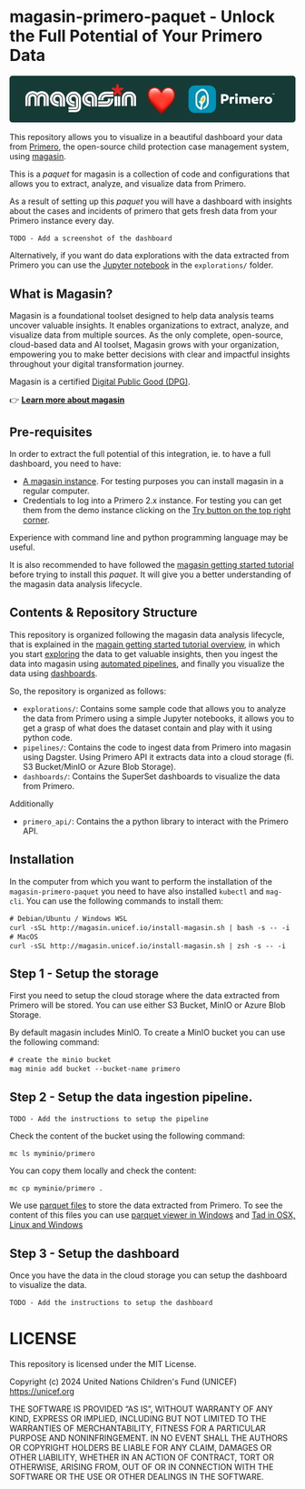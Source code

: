 # magasin-primero-paquet - Unlock the Full Potential of Your Primero Data

![/images/magasin-primero.png](./images/magasin-primero.png)

This repository allows you to visualize in a beautiful dashboard your data from [Primero](https://www.primero.org), the open-source child protection case management system, using [magasin](https://magasin.unicef.io).

This is a _paquet_ for magasin is a collection of code and configurations that allows you to extract, analyze, and visualize data from Primero.

As a result of setting up this _paquet_ you will have a dashboard with insights about the cases and incidents of primero that gets fresh data from your Primero instance every day. 

    TODO - Add a screenshot of the dashboard

Alternatively, if you want do data explorations with the data extracted from Primero you can use the [Jupyter notebook](./explorations/primero.ipynb) in the `explorations/` folder. 

## What is Magasin?

Magasin is a foundational toolset designed to help data analysis teams uncover valuable insights. It enables organizations to extract, analyze, and visualize data from multiple sources. As the only complete, open-source, cloud-based data and AI toolset, Magasin grows with your organization, empowering you to make better decisions with clear and impactful insights throughout your digital transformation journey. 

Magasin is a certified [Digital Public Good (DPG)](https://github.com/unicef/magasin/discussions/103).

👉 **[Learn more about magasin](https://magasin.unicef.io/)**

## Pre-requisites

In order to extract the full potential of this integration, ie. to have a full dashboard, you need to have:

- [A magasin instance](https://magasin.unicef.io/get-started/). For testing purposes you can install magasin in a regular computer.
- Credentials to log into a Primero 2.x instance. For testing you can get them from the demo instance clicking on the [Try button on the top right corner](https://support.primero.org/).

Experience with command line and python programming language may be useful. 

It is also recommended to have followed the [magasin getting started tutorial](https://unicef.github.io/magasin/get-started/tutorial-overview.html) before trying to install this _paquet_. It will give you a better understanding of the magasin data analysis lifecycle.

## Contents & Repository Structure

This repository is organized following the magasin data analysis lifecycle, that is explained in the [magain getting started tutorial overview](https://unicef.github.io/magasin/get-started/tutorial-overview.html), in which you start [exploring](./explorations/) the data to get valuable insights, then you ingest the data into magasin using [automated pipelines](./pipelines/), and finally you visualize the data using [dashboards](./dashboards/).

So, the repository is organized as follows:

- `explorations/`: Contains some sample code that allows you to analyze the data from Primero using a simple Jupyter notebooks, it allows you to get a grasp of what does the dataset contain and play with it using python code.
- `pipelines/`: Contains the code to ingest data from Primero into magasin using Dagster. Using Primero API it extracts data into a cloud storage (fi. S3 Bucket/MinIO or Azure Blob Storage).
- `dashboards/`: Contains the SuperSet dashboards to visualize the data from Primero.

Additionally 
- `primero_api/`: Contains the a python library to interact with the Primero API.


## Installation

In the computer from which you want to perform the installation of the `magasin-primero-paquet` you need to have also installed `kubectl` and `mag-cli`. You can use the following commands to install them:

```shell
# Debian/Ubuntu / Windows WSL
curl -sSL http://magasin.unicef.io/install-magasin.sh | bash -s -- -i 
# MacOS
curl -sSL http://magasin.unicef.io/install-magasin.sh | zsh -s -- -i 
```

## Step 1 - Setup the storage

First you need to setup the cloud storage where the data extracted from Primero will be stored. You can use either S3 Bucket, MinIO or Azure Blob Storage. 

By default magasin includes MinIO. To create a MinIO bucket you can use the following command:

```shell
# create the minio bucket
mag minio add bucket --bucket-name primero
```

## Step 2 - Setup the data ingestion pipeline.

    TODO - Add the instructions to setup the pipeline


Check the content of the bucket using the following command:

```shell
mc ls myminio/primero 
```
You can copy them locally and check the content:

```shell
mc cp myminio/primero .
```

We use [parquet files](https://parquet.apache.org/) to store the data extracted from Primero. To see the content of this files you can use [parquet viewer in Windows](https://github.com/mukunku/ParquetViewer) and [Tad in OSX, Linux and Windows](https://www.tadviewer.com/)


## Step 3 - Setup the dashboard

Once you have the data in the cloud storage you can setup the dashboard to visualize the data. 

    TODO - Add the instructions to setup the dashboard

# LICENSE
This repository is licensed under the MIT License. 

Copyright (c) 2024 United Nations Children's Fund (UNICEF) https://unicef.org

THE SOFTWARE IS PROVIDED “AS IS”, WITHOUT WARRANTY OF ANY KIND, EXPRESS OR IMPLIED, INCLUDING BUT NOT LIMITED TO THE WARRANTIES OF MERCHANTABILITY, FITNESS FOR A PARTICULAR PURPOSE AND NONINFRINGEMENT. IN NO EVENT SHALL THE AUTHORS OR COPYRIGHT HOLDERS BE LIABLE FOR ANY CLAIM, DAMAGES OR OTHER LIABILITY, WHETHER IN AN ACTION OF CONTRACT, TORT OR OTHERWISE, ARISING FROM, OUT OF OR IN CONNECTION WITH THE SOFTWARE OR THE USE OR OTHER DEALINGS IN THE SOFTWARE.